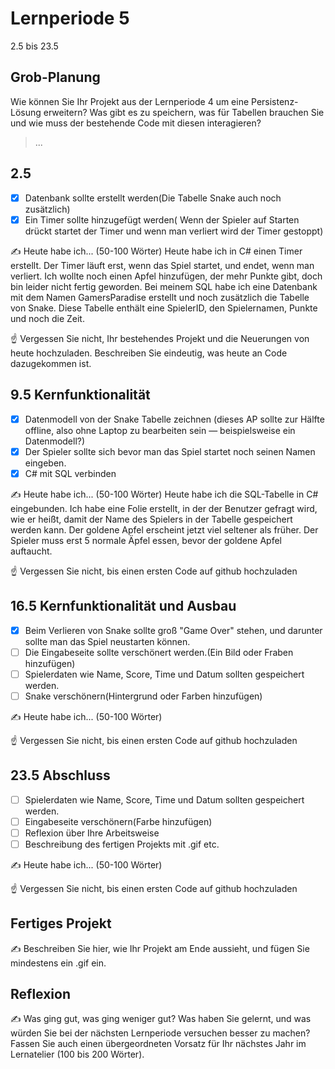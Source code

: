 # Lernperiode 5

2.5 bis 23.5

## Grob-Planung

Wie können Sie Ihr Projekt aus der Lernperiode 4 um eine Persistenz-Lösung erweitern? Was gibt es zu speichern, was für Tabellen brauchen Sie und wie muss der bestehende Code mit diesen interagieren?

> ...

## 2.5

- [x] Datenbank sollte erstellt werden(Die Tabelle Snake auch noch zusätzlich)
- [x] Ein Timer sollte hinzugefügt werden( Wenn der Spieler auf Starten drückt startet der Timer und wenn man 
      verliert wird der Timer gestoppt)

✍️ Heute habe ich... (50-100 Wörter)
Heute habe ich in C# einen Timer erstellt. Der Timer läuft erst, wenn das Spiel startet, und endet, wenn man verliert. Ich wollte noch einen Apfel hinzufügen, der mehr Punkte gibt, doch bin leider nicht fertig geworden.
Bei meinem SQL habe ich eine Datenbank mit dem Namen GamersParadise erstellt und noch zusätzlich die Tabelle von Snake. Diese Tabelle enthält eine SpielerID, den Spielernamen, Punkte und noch die Zeit.

☝️ Vergessen Sie nicht, Ihr bestehendes Projekt und die Neuerungen von heute hochzuladen. Beschreiben Sie eindeutig, was heute an Code dazugekommen ist.

## 9.5 Kernfunktionalität

- [x] Datenmodell von der Snake Tabelle zeichnen (dieses AP sollte zur Hälfte offline, also ohne Laptop zu bearbeiten sein — beispielsweise ein Datenmodell?)
- [x] Der Spieler sollte sich bevor man das Spiel startet noch seinen Namen eingeben.
- [x] C# mit SQL verbinden 

✍️ Heute habe ich... (50-100 Wörter)
Heute habe ich die SQL-Tabelle in C# eingebunden. Ich habe eine Folie erstellt, in der der Benutzer gefragt wird, wie er heißt, damit der Name des Spielers in der Tabelle gespeichert werden kann. Der goldene Apfel erscheint jetzt viel seltener als früher. Der Spieler muss erst 5 normale Äpfel essen, bevor der goldene Apfel auftaucht.

☝️ Vergessen Sie nicht, bis einen ersten Code auf github hochzuladen

## 16.5 Kernfunktionalität und Ausbau

- [X] Beim Verlieren von Snake sollte groß "Game Over" stehen, und darunter sollte man das Spiel neustarten können.
- [ ] Die Eingabeseite sollte verschönert werden.(Ein Bild oder Fraben hinzufügen)
- [ ] Spielerdaten wie Name, Score, Time und Datum sollten gespeichert werden.
- [ ] Snake verschönern(Hintergrund oder Farben hinzufügen)

✍️ Heute habe ich... (50-100 Wörter)

☝️ Vergessen Sie nicht, bis einen ersten Code auf github hochzuladen

## 23.5 Abschluss

- [ ]  Spielerdaten wie Name, Score, Time und Datum sollten gespeichert werden.
- [ ] Eingabeseite  verschönern(Farbe hinzufügen)
- [ ] Reflexion über Ihre Arbeitsweise
- [ ] Beschreibung des fertigen Projekts mit .gif etc.

✍️ Heute habe ich... (50-100 Wörter)

☝️ Vergessen Sie nicht, bis einen ersten Code auf github hochzuladen

## Fertiges Projekt

✍️ Beschreiben Sie hier, wie Ihr Projekt am Ende aussieht, und fügen Sie mindestens ein .gif ein.

## Reflexion

✍️ Was ging gut, was ging weniger gut? Was haben Sie gelernt, und was würden Sie bei der nächsten Lernperiode versuchen besser zu machen? Fassen Sie auch einen übergeordneten Vorsatz für Ihr nächstes Jahr im Lernatelier (100 bis 200 Wörter).
